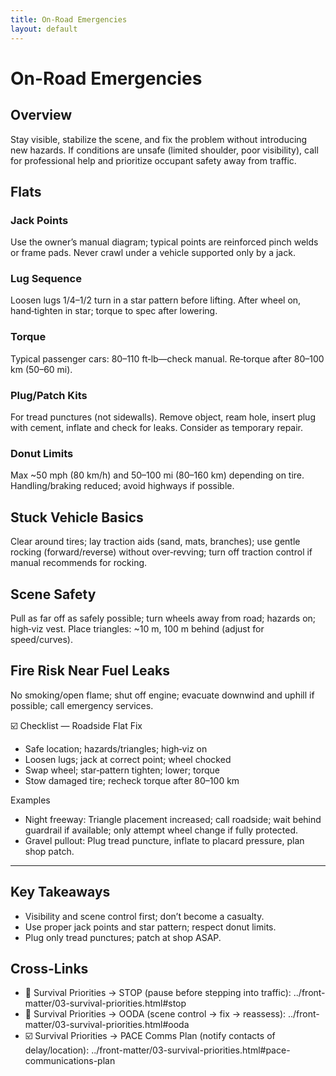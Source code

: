 ```yaml
---
title: On-Road Emergencies
layout: default
---
```


# On-Road Emergencies

## Overview
Stay visible, stabilize the scene, and fix the problem without introducing new hazards. If conditions are unsafe (limited shoulder, poor visibility), call for professional help and prioritize occupant safety away from traffic.

## Flats
### Jack Points
Use the owner’s manual diagram; typical points are reinforced pinch welds or frame pads. Never crawl under a vehicle supported only by a jack.

### Lug Sequence
Loosen lugs 1/4–1/2 turn in a star pattern before lifting. After wheel on, hand‑tighten in star; torque to spec after lowering.

### Torque
Typical passenger cars: 80–110 ft‑lb—check manual. Re‑torque after 80–100 km (50–60 mi).

### Plug/Patch Kits
For tread punctures (not sidewalls). Remove object, ream hole, insert plug with cement, inflate and check for leaks. Consider as temporary repair.

### Donut Limits
Max ~50 mph (80 km/h) and 50–100 mi (80–160 km) depending on tire. Handling/braking reduced; avoid highways if possible.

## Stuck Vehicle Basics
Clear around tires; lay traction aids (sand, mats, branches); use gentle rocking (forward/reverse) without over‑revving; turn off traction control if manual recommends for rocking.

## Scene Safety
Pull as far off as safely possible; turn wheels away from road; hazards on; high‑viz vest. Place triangles: ~10 m, 100 m behind (adjust for speed/curves).

## Fire Risk Near Fuel Leaks
No smoking/open flame; shut off engine; evacuate downwind and uphill if possible; call emergency services.

☑️ Checklist — Roadside Flat Fix
- Safe location; hazards/triangles; high‑viz on
- Loosen lugs; jack at correct point; wheel chocked
- Swap wheel; star‑pattern tighten; lower; torque
- Stow damaged tire; recheck torque after 80–100 km

Examples
- Night freeway: Triangle placement increased; call roadside; wait behind guardrail if available; only attempt wheel change if fully protected.
- Gravel pullout: Plug tread puncture, inflate to placard pressure, plan shop patch.

---

## Key Takeaways
- Visibility and scene control first; don’t become a casualty.
- Use proper jack points and star pattern; respect donut limits.
- Plug only tread punctures; patch at shop ASAP.

## Cross-Links
- 📝 Survival Priorities → STOP (pause before stepping into traffic): ../front-matter/03-survival-priorities.html#stop
- 📝 Survival Priorities → OODA (scene control → fix → reassess): ../front-matter/03-survival-priorities.html#ooda
- ☑️ Survival Priorities → PACE Comms Plan (notify contacts of delay/location): ../front-matter/03-survival-priorities.html#pace-communications-plan
